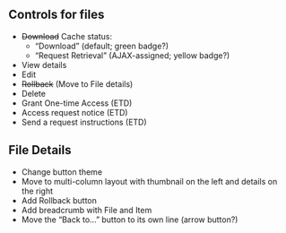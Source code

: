 ## Controls for files
- ~~Download~~ Cache status:
	- “Download” (default; green badge?)
	- “Request Retrieval” (AJAX-assigned; yellow badge?)
- View details
- Edit
- ~~Rollback~~ (Move to File details)
- Delete
- Grant One-time Access (ETD)
- Access request notice (ETD)
- Send a request instructions (ETD)

## File Details
- Change button theme
- Move to multi-column layout with thumbnail on the left and details on the right
- Add Rollback button
- Add breadcrumb with File and Item
- Move the “Back to…” button to its own line (arrow button?)